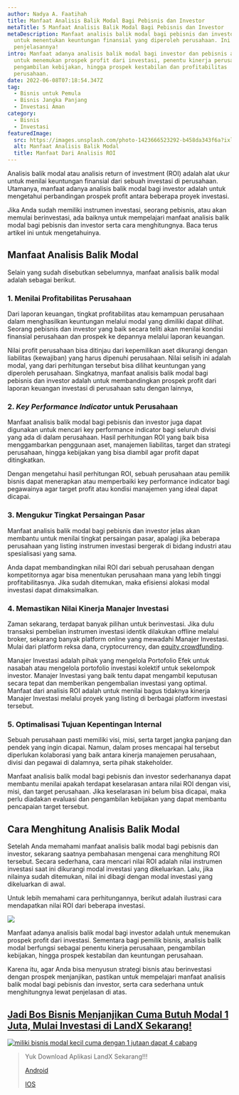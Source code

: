 ```yaml
---
author: Nadya A. Faatihah
title: Manfaat Analisis Balik Modal Bagi Pebisnis dan Investor
metaTitle: 5 Manfaat Analisis Balik Modal Bagi Pebisnis dan Investor
metaDescription: Manfaat analisis balik modal bagi pebisnis dan investor adalah
  untuk menentukan keuntungan finansial yang diperoleh perusahaan. Ini
  penjelasannya!
intro: Manfaat adanya analisis balik modal bagi investor dan pebisnis adalah
  untuk menemukan prospek profit dari investasi, penentu kinerja perusahaan,
  pengambilan kebijakan, hingga prospek kestabilan dan profitabilitas
  perusahaan.
date: 2022-06-08T07:18:54.347Z
tag:
  - Bisnis untuk Pemula
  - Bisnis Jangka Panjang
  - Investasi Aman
category:
  - Bisnis
  - Investasi
featuredImage:
  src: https://images.unsplash.com/photo-1423666523292-b458da343f6a?ixlib=rb-1.2.1&ixid=MnwxMjA3fDB8MHxwaG90by1wYWdlfHx8fGVufDB8fHx8&auto=format&fit=crop&w=874&q=80
  alt: Manfaat Analisis Balik Modal
  title: Manfaat Dari Analisis ROI
---
```

<!--StartFragment-->

Analisis balik modal atau analisis return of investment (ROI) adalah alat ukur untuk menilai keuntungan finansial dari sebuah investasi di perusahaan. Utamanya, manfaat adanya analisis balik modal bagi investor adalah untuk mengetahui perbandingan prospek profit antara beberapa proyek investasi.

Jika Anda sudah memiliki instrumen investasi, seorang pebisnis, atau akan memulai berinvestasi, ada baiknya untuk mempelajari manfaat analisis balik modal bagi pebisnis dan investor serta cara menghitungnya. Baca terus artikel ini untuk mengetahuinya.

## Manfaat Analisis Balik Modal

Selain yang sudah disebutkan sebelumnya, manfaat analisis balik modal adalah sebagai berikut.

### 1. Menilai Profitabilitas Perusahaan

Dari laporan keuangan, tingkat profitabilitas atau kemampuan perusahaan dalam menghasilkan keuntungan melalui modal yang dimiliki dapat dilihat. Seorang pebisnis dan investor yang baik secara teliti akan menilai kondisi finansial perusahaan dan prospek ke depannya melalui laporan keuangan. 

Nilai profit perusahaan bisa ditinjau dari kepemilikan aset dikurangi dengan liabilitas (kewajiban) yang harus dipenuhi perusahaan. Nilai selisih ini adalah modal, yang dari perhitungan tersebut bisa dilihat keuntungan yang diperoleh perusahaan. Singkatnya, manfaat analisis balik modal bagi pebisnis dan investor adalah untuk membandingkan prospek profit dari laporan keuangan investasi di perusahaan satu dengan lainnya,

### 2. *Key Performance Indicator* untuk Perusahaan

Manfaat analisis balik modal bagi pebisnis dan investor juga dapat digunakan untuk mencari key performance indicator bagi seluruh divisi yang ada di dalam perusahaan. Hasil perhitungan ROI yang baik bisa menggambarkan penggunaan aset, manajemen liabilitas, target dan strategi perusahaan, hingga kebijakan yang bisa diambil agar profit dapat ditingkatkan.

Dengan mengetahui hasil perhitungan ROI, sebuah perusahaan atau pemilik bisnis dapat menerapkan atau memperbaiki key performance indicator bagi pegawainya agar target profit atau kondisi manajemen yang ideal dapat dicapai. 

### 3. Mengukur Tingkat Persaingan Pasar

Manfaat analisis balik modal bagi pebisnis dan investor jelas akan membantu untuk menilai tingkat persaingan pasar, apalagi jika beberapa perusahaan yang listing instrumen investasi bergerak di bidang industri atau spesialisasi yang sama.

Anda dapat membandingkan nilai ROI dari sebuah perusahaan dengan kompetitornya agar bisa menentukan perusahaan mana yang lebih tinggi profitabilitasnya. Jika sudah ditemukan, maka efisiensi alokasi modal investasi dapat dimaksimalkan.

### 4. Memastikan Nilai Kinerja Manajer Investasi

Zaman sekarang, terdapat banyak pilihan untuk berinvestasi. Jika dulu transaksi pembelian instrumen investasi identik dilakukan offline melalui broker, sekarang banyak platform online yang mewadahi Manajer Investasi. Mulai dari platform reksa dana, cryptocurrency, dan [equity crowdfunding](https://landx.id/).

Manajer Investasi adalah pihak yang mengelola Portofolio Efek untuk nasabah atau mengelola portofolio investasi kolektif untuk sekelompok investor. Manajer Investasi yang baik tentu dapat mengambil keputusan secara tepat dan memberikan pengembalian investasi yang optimal. Manfaat dari analisis ROI adalah untuk menilai bagus tidaknya kinerja Manajer Investasi melalui proyek yang listing di berbagai platform investasi tersebut.

### 5. Optimalisasi Tujuan Kepentingan Internal

Sebuah perusahaan pasti memiliki visi, misi, serta target jangka panjang dan pendek yang ingin dicapai. Namun, dalam proses mencapai hal tersebut diperlukan kolaborasi yang baik antara kinerja manajemen perusahaan, divisi dan pegawai di dalamnya, serta pihak stakeholder.

Manfaat analisis balik modal bagi pebisnis dan investor sederhananya dapat membantu menilai apakah terdapat keselarasan antara nilai ROI dengan visi, misi, dan target perusahaan. Jika keselarasan ini belum bisa dicapai, maka perlu diadakan evaluasi dan pengambilan kebijakan yang dapat membantu pencapaian target tersebut.

## Cara Menghitung Analisis Balik Modal

Setelah Anda memahami manfaat analisis balik modal bagi pebisnis dan investor, sekarang saatnya pembahasan mengenai cara menghitung ROI tersebut. Secara sederhana, cara mencari nilai ROI adalah nilai instrumen investasi saat ini dikurangi modal investasi yang dikeluarkan. Lalu, jika nilainya sudah ditemukan, nilai ini dibagi dengan modal investasi yang dikeluarkan di awal.

Untuk lebih memahami cara perhitungannya, berikut adalah ilustrasi cara mendapatkan nilai ROI dari beberapa investasi.

<!--StartFragment-->

![](https://cdn.discordapp.com/attachments/976381310857773066/984004262147276800/cara_menghitung_analisis_balik_modal.PNG)

<!--EndFragment-->

Manfaat adanya analisis balik modal bagi investor adalah untuk menemukan prospek profit dari investasi. Sementara bagi pemilik bisnis, analisis balik modal berfungsi sebagai penentu kinerja perusahaan, pengambilan kebijakan, hingga prospek kestabilan dan keuntungan perusahaan.

Karena itu, agar Anda bisa menyusun strategi bisnis atau berinvestasi dengan prospek menjanjikan, pastikan untuk mempelajari manfaat analisis balik modal bagi pebisnis dan investor, serta cara sederhana untuk menghitungnya lewat penjelasan di atas.

## [Jadi Bos Bisnis Menjanjikan Cuma Butuh Modal 1 Juta, Mulai Investasi di LandX Sekarang!](https://landx.id/project/?utm_source=Blog&utm_medium=organic+keyword&utm_campaign=blog&utm_id=Blog)

[![miliki bisnis modal kecil cuma dengan 1 jutaan dapat 4 cabang ](https://accountgram-production.sfo2.cdn.digitaloceanspaces.com/landx_ghost/2021/11/jadi-owner-bisnis-hanya-1-jutaan-dengan-cuan-yang-sangat-menjanjikan.png)](https://landx.id/project/?utm_source=Blog&utm_medium=organic+keyword&utm_campaign=blog&utm_id=Blog)

> Yuk Download Aplikasi LandX Sekarang!!!
>
> [Android](https://play.google.com/store/apps/details?id=store.numoney.landxapp&hl=in&gl=US)
>
> [IOS](https://apps.apple.com/id/app/landx/id1453823676)
